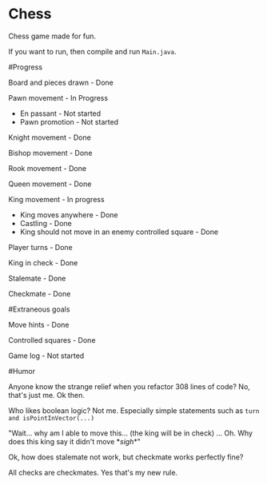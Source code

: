 # Chess
Chess game made for fun.

If you want to run, then compile and run `Main.java`.

#Progress

Board and pieces drawn - Done

Pawn movement - In Progress
- En passant - Not started
- Pawn promotion - Not started
    
Knight movement - Done

Bishop movement - Done

Rook movement - Done

Queen movement - Done

King movement - In progress
- King moves anywhere - Done
- Castling - Done
- King should not move in an enemy controlled square - Done 

Player turns - Done

King in check - Done

Stalemate - Done

Checkmate - Done

#Extraneous goals

Move hints - Done

Controlled squares - Done

Game log - Not started

#Humor

Anyone know the strange relief when you refactor 308 lines of code? No, that's just me. Ok then.

Who likes boolean logic? Not me. Especially simple statements such as `turn and isPointInVector(...)`

"Wait... why am I able to move this... (the king will be in check) ... Oh. Why does this king say it didn't move \**sigh*\*"

Ok, how does stalemate not work, but checkmate works perfectly fine?

All checks are checkmates. Yes that's my new rule.
